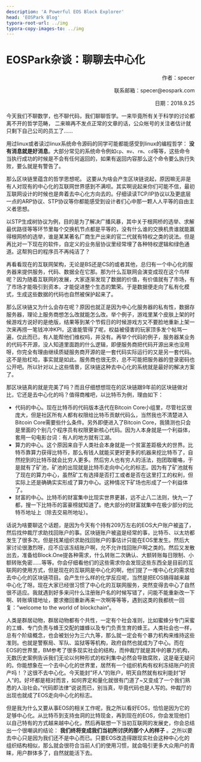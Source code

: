 ```yaml
---
description: 'A Powerful EOS Block Explorer'
head: 'EOSPark Blog'
typora-root-url: ../img
typora-copy-images-to: ../img
---
```

# EOSPark杂谈：聊聊去中心化

<p align="right">作者：specer</p>

<p align="right">联系邮箱：specer@eospark.com</p>

<p align="right">日期：2018.9.25</p>



今天我们不聊数学，也不聊代码，我们聊聊哲学。一来毕竟所有关于科学的讨论都离不开的哲学范畴， 二来嘛再不发点正常的文章的话，公众帐号的关注者估计就只剩下自己公司的员工了……

用过linux或者读过linux系统命令源码的同学可能都能感受到linux的编程哲学： __没有消息就是好消息__。大部分常见的系统命令例如`cp`、`mv`、`rm`、`cd`等等，这些命令当执行成功的时候是不会有任何返回的，如果有返回内容那么这个命令要么执行失败，要么就是有警告了。

那么区块链里蕴含的哲学思想呢。 这要从为啥会产生区块链说起，原因嘛无非是有人对现有的中心化的互联网世界感到不满呗。其实啊说起来你们可能不信，最初互联网设计的时候也是奔着去中心化方向去的。仔细读读TCP/IP协议以及更底层一点的ARP协议、STP协议等你都能感受到设计者们心中那一颗人人平等的自由主义者思想。

以STP生成树协议为例，目的是为了解决广播风暴，其中关于根网桥的选举、求解最优路径等等环节里每个交换机节点都是平等的，没有什么谁的交换机贵谁就能赢得根网桥的选举，谁是某某著名厂商生产出来的官二代就有特权之类的说法。但是再比对一下现在的软件，自定义的业务层协议里经常埋了各种特权逻辑和绿色通道。这帮狗日的程序员不再纯洁了？

再看看现在的互联网架构，无论是BS还是CS的或者其他，总归有一个中心化的服务器来提供服务，代码、数据全在它那。那为什么互联网会演变成现在这个鸟样呢？因为随着互联网的发展，大家逐渐发现了数据的价值，有价值就有了市场，有了市场才能吸引到资本，才能促进整个生态的繁荣。于是数据便走向了私有化模式，生成这些数据的代码也自然被保护起来了。

那么区块链又为什么会存在呢？原因也就正是因为中心化服务器的私有性，数据存服务器，理论上服务商想怎么改就能怎么改。举个例子，游戏里某个皮肤上架的时候游戏方说好的是绝版，结果等到某个节假日的时候游戏方又不要脸地重新上架一次来再捞一笔钱冲冲KPI，这谁能管得了呢，权益被侵害的玩家顶多发个帖骂一遍，仅此而已，有人能帮他们维权吗，并没有。再举个代码的例子，服务器某业务的代码不开源，没人知道里面跑的什么逻辑，即便服务商把代码开源出来也没用呀，你完全有理由继续质疑服务商开源的是一套代码实际运行的又是另一套代码。这不是抬杠哈，事实就是如此。服务商也很无奈，总不可能把服务器的登录密码也公开吧。所以针对以上这些情景，区块链这种去中心化的系统就是最好的解决方案了。

那区块链真的就是完美了吗？而且仔细想想现在的区块链跟9年前的区块链做对比，它还是去中心化的吗？值得商榷吧，以比特币为例，理由如下：

* 代码的中心。现在比特币的代码版本迭代在Bitcoin Core小组里，尽管社区很庞大，但是社区所有人都有权限给比特币贡献代码么，当然我也不清楚进入Bitcoin Core需要些什么条件。另外即便进入了Bitcoin Core，我猜测也只会是里面的个别几个程序员有权限更新核心代码。因为人本身就是一个利益体，套用一句电影台词：有人的地方就有江湖。
* 算力的中心。这个原因来自于人类社会本身就是一个贫富差距极大的世界。比特币靠算力获得比特币，那么有钱人就能买更好更多的机器来挖比特币了，自然挖到的比特币就会比穷人更多。然后穷人也有穷人的活法，抱团取暖咯，于是就有了矿池，矿池的出现就是比特币走向中心化的标志。因为有了矿池就有了现在的算力中心，虽然矿工有选择是否打工或者是否在这里打工的权利，但实际上还是确确实实形成了算力中心。这种情况下矿场也形成了一个利益体了。
* 财富的中心。比特币的财富集中比现实世界更甚，远不止八二法则，快九一了都，搜一下比特币的富豪榜就知道了。绝大部分的财富就集中在极少部分的比特币地址上（除去交易所地址）。

话说为啥要聊这个话题，是因为今天有个持有209万左右的EOS大户账户被盗了，然后找仲裁厅求助找回账户的事。区块链账户被盗是经常的事，比特币、以太坊都发生了很多次。但是找某组织求助找回账户的事估计只能在EOS里发生。然后大家讨论很激烈呀，应不应该冻结账户啊，允不允许找回账户啊之类的。然后又发散出去，准备给Block.One提各种需求，什么转账二次确认、大额转账每日限制、小额转账免密……等等。你会仔细看他们的这些需求你会发现这些东西全是目前的互联网的使用方式，但是现在的互联网是中心化的啊，他们提了一堆中心化的需求给去中心化的区块链项目。会产生什么样的化学反应呢，当然是把EOS搞得越来越中心化了呀。现在大家已经很习惯了中心化的互联网服务，突然变得去中心了自然很不适应。我就遇到好多来问什么注册账户名的时候写错了，问能不能重新改一下啊、转账填错地址，要求撤回重新再来一次啊等等等，遇到这类的我都统一回复：”welcome to the world of blockchain“。

人类是群居动物，群居动物都有个共性，一定有个社会准则，比如蜜蜂分专门采蜜的工蜂、专门负责与蜂王交配的雄蜂以及专门负责生育的蜂王。人类社会也一样，总有个阶级概念，也会被划分为三六九等，那么就一定会有个暴力机构来维持这些准则。也就是警察局、军队、监狱等等机构，政府自然也就成为了中心。而在EOS的世界里，BM参考了很多现实社会的结构，而仲裁厅就是其中的暴力机构，无数历史案例告诉我们无论以何种形式的权利集中必然会导致腐败，这是毫无疑问的。你能想象在一个去中心化的世界里，居然有一个组织机构有权利冻结账户的资产吗！？这很不去中心化。今天能封”坏人“的账户，明天自然就有权利能封”好人“的。好坏都是相对而言，如何界定和量化就很有门道了~又变成了一个我们熟悉的人治社会。”代码即法律“说说而已，别当真，毕竟代码也是人写的。仲裁厅的出现也就成了EOS走向中心化的标志。

但是我为什么又要从事EOS的相关工作呢，我之所以看好EOS，恰恰是因为它的足够中心化。从比特币到支持虫洞的比特现金，再到现在的EOS，你会发现他们以自己特有的方式越来越中心化，然后再联想一下当初互联网的发展史，你会总结出一个很嘲讽的结论： __我们终将变成我们当初所讨厌的那个人的样子__ 。之所以要去中心只是因为我们还不是中心而已。只要EOS改造得跟现实社会这种中心化的组织结构相似，那么就会很符合当前人们的使用习惯，就会吸引更多大众用户的青睐，用户群体多了，自然就能活下去。

